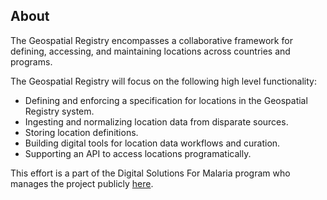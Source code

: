 ## About
The Geospatial Registry encompasses a collaborative framework for defining, accessing, and maintaining locations across countries and programs. 

The Geospatial Registry will focus on the following high level functionality:
* Defining and enforcing a specification for locations in the Geospatial Registry system.
* Ingesting and normalizing location data from disparate sources.
* Storing location definitions.
* Building digital tools for location data workflows and curation.
* Supporting an API to access locations programatically.


This effort is a part of the Digital Solutions For Malaria program who manages the project publicly <a href="https://github.com/ds4me/ds4me-wiki/wiki" target="_blank">here</a>.
